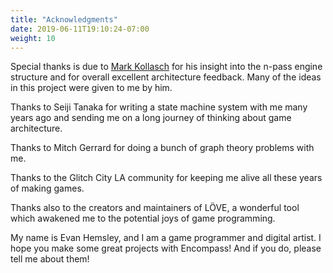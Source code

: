 ```yaml
---
title: "Acknowledgments"
date: 2019-06-11T19:10:24-07:00
weight: 10
---
```


Special thanks is due to [Mark Kollasch](https://mastodon.technology/@fool) for his insight into the n-pass engine structure and for overall excellent architecture feedback. Many of the ideas in this project were given to me by him.

Thanks to Seiji Tanaka for writing a state machine system with me many years ago and sending me on a long journey of thinking about game architecture.

Thanks to Mitch Gerrard for doing a bunch of graph theory problems with me.

Thanks to the Glitch City LA community for keeping me alive all these years of making games.

Thanks also to the creators and maintainers of LÖVE, a wonderful tool which awakened me to the potential joys of game programming.

My name is Evan Hemsley, and I am a game programmer and digital artist. I hope you make some great projects with Encompass! And if you do, please tell me about them!
